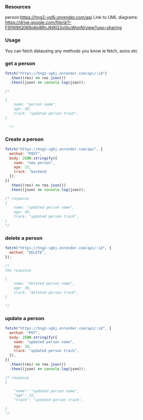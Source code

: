 ### Resources

person:https://hng2-vg6j.onrender.com/api
Link to UML diagrams: https://drive.google.com/file/d/1-FSfW8tQ068q6p8RnJ6tKQ3xIibuWonN/view?usp=sharing

### Usage

You can fetch datausing any methods you know ie fetch, axios etc

### get a person

```js
fetch("https://hng2-vg6j.onrender.com/api/:id")
  .then((res) => res.json())
  .then((json) => console.log(json));

/*

{
    name: "person name",
    age: 30,
    track: "updated person track",
}

  */
```

### Create a person

```js
fetch("https://hng2-vg6j.onrender.com/api", {
  method: "POST",
  body: JSON.stringify({
    name: "new person",
    age: 22,
    track: "backend
  }),
})
  .then((res) => res.json())
  .then((json) => console.log(json));

/* response
{
    name: "updated person name",
    age: 30,
    track: "updated person track",
}
*/
```

### delete a person

```js
fetch("https://hng2-vg6j.onrender.com/api/:id", {
  method: "DELETE",
});

/*
the response

{
    name: "deleted person name",
    age: 30,
    track: "deleted person track",
}

*/
```

### update a person

```js
fetch("https://hng2-vg6j.onrender.com/api/:id", {
  method: "PUT",
  body: JSON.stringify({
    name: "updated person name",
    age: 30,
    track: "updated person track",
  }),
})
  .then((res) => res.json())
  .then((json) => console.log(json));

/* response
{

    "name": "updated person name",
    "age": 22,
    "track": "updated person track",

}
*/
```
